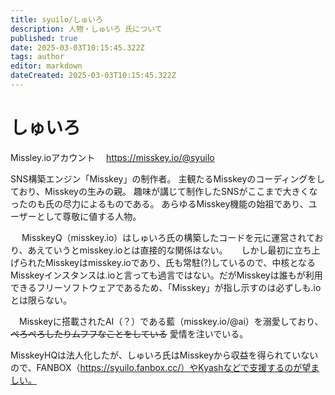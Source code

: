 ```yaml
---
title: syuilo/しゅいろ
description: 人物・しゅいろ 氏について
published: true
date: 2025-03-03T10:15:45.322Z
tags: author
editor: markdown
dateCreated: 2025-03-03T10:15:45.322Z
---
```


# しゅいろ
Missley.ioアカウント
　https://misskey.io/@syuilo
 
 SNS構築エンジン「Misskey」の制作者。
 主観たるMisskeyのコーディングをしており、Misskeyの生みの親。
 趣味が講じて制作したSNSがここまで大きくなったのも氏の尽力によるものである。
 あらゆるMisskey機能の始祖であり、ユーザーとして尊敬に値する人物。
 
　 MisskeyQ（misskey.io）はしゅいろ氏の構築したコードを元に運営されており、あえていうとmisskey.ioとは直接的な関係はない。
　 しかし最初に立ち上げられたMisskeyはmisskey.ioであり、氏も常駐(?)しているので、中核となるMisskeyインスタンスは.ioと言っても過言ではない。だがMisskeyは誰もが利用できるフリーソフトウェアであるため、「Misskey」が指し示すのは必ずしも.ioとは限らない。
 
 　Misskeyに搭載されたAI（？）である藍（misskey.io/@ai）を溺愛しており、~~ぺろぺろしたりムフフなことをしている~~ 愛情を注いでいる。
  
 MisskeyHQは法人化したが、しゅいろ氏はMisskeyから収益を得られていないので、FANBOX（https://syuilo.fanbox.cc/）やKyashなどで支援するのが望ましい。